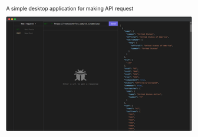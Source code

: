 A simple desktop application for making API request

<img src="./screenshots/screely-1677696373034.png" />
